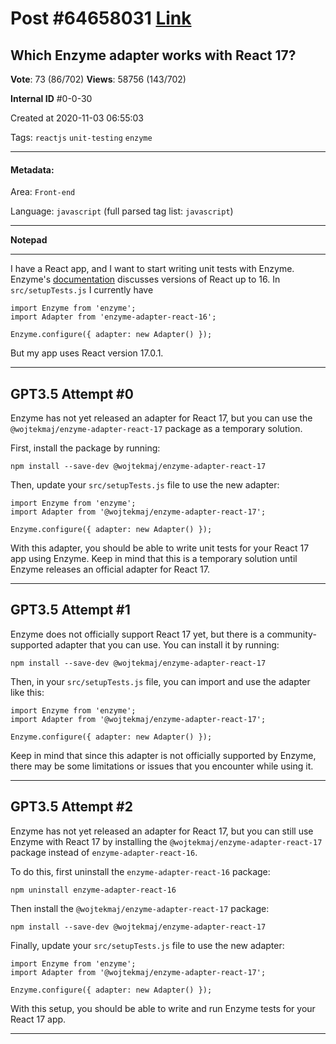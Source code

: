 
# Post \#64658031 [Link](https://stackoverflow.com/questions/64658031/)

## Which Enzyme adapter works with React 17?

**Vote**: 73 (86/702) **Views**: 58756 (143/702) 

**Internal ID** \#0-0-30

Created at 2020-11-03 06:55:03

Tags: `reactjs` `unit-testing` `enzyme`

----------

#### Metadata:

Area: `Front-end`

Language: `javascript` (full parsed tag list: `javascript`)

----------

**Notepad**


----------

I have a React app, and I want to start writing unit tests with Enzyme. Enzyme's [documentation](https://enzymejs.github.io/enzyme/) discusses versions of React up to 16.
In `src/setupTests.js` I currently have
```
import Enzyme from 'enzyme';
import Adapter from 'enzyme-adapter-react-16';

Enzyme.configure({ adapter: new Adapter() });
```

But my app uses React version 17.0.1. 


----------
        
## GPT3.5 Attempt \#0

Enzyme has not yet released an adapter for React 17, but you can use the `@wojtekmaj/enzyme-adapter-react-17` package as a temporary solution. 

First, install the package by running:

```
npm install --save-dev @wojtekmaj/enzyme-adapter-react-17
```

Then, update your `src/setupTests.js` file to use the new adapter:

```
import Enzyme from 'enzyme';
import Adapter from '@wojtekmaj/enzyme-adapter-react-17';

Enzyme.configure({ adapter: new Adapter() });
```

With this adapter, you should be able to write unit tests for your React 17 app using Enzyme. Keep in mind that this is a temporary solution until Enzyme releases an official adapter for React 17.

--------

## GPT3.5 Attempt \#1

Enzyme does not officially support React 17 yet, but there is a community-supported adapter that you can use. You can install it by running:

```
npm install --save-dev @wojtekmaj/enzyme-adapter-react-17
```

Then, in your `src/setupTests.js` file, you can import and use the adapter like this:

```
import Enzyme from 'enzyme';
import Adapter from '@wojtekmaj/enzyme-adapter-react-17';

Enzyme.configure({ adapter: new Adapter() });
```

Keep in mind that since this adapter is not officially supported by Enzyme, there may be some limitations or issues that you encounter while using it.

--------

## GPT3.5 Attempt \#2

Enzyme has not yet released an adapter for React 17, but you can still use Enzyme with React 17 by installing the `@wojtekmaj/enzyme-adapter-react-17` package instead of `enzyme-adapter-react-16`. 

To do this, first uninstall the `enzyme-adapter-react-16` package:

```
npm uninstall enzyme-adapter-react-16
```

Then install the `@wojtekmaj/enzyme-adapter-react-17` package:

```
npm install --save-dev @wojtekmaj/enzyme-adapter-react-17
```

Finally, update your `src/setupTests.js` file to use the new adapter:

```
import Enzyme from 'enzyme';
import Adapter from '@wojtekmaj/enzyme-adapter-react-17';

Enzyme.configure({ adapter: new Adapter() });
```

With this setup, you should be able to write and run Enzyme tests for your React 17 app.

--------
